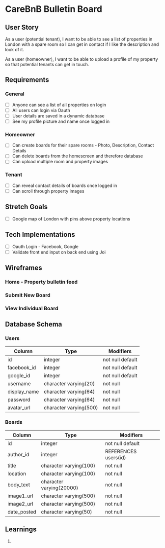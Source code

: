 # CareBnB Bulletin Board

## User Story
As a user (potential tenant), I want to be able to see a list of properties in London with a spare room so I can get in contact if I like the description and look of it.

As a user (homeowner), I want to be able to upload a profile of my property so that potential tenants can get in touch.

## Requirements

### General
-[ ] Anyone can see a list of all properties on login
-[ ] All users can login via Oauth 
-[ ] User details are saved in a dynamic database
-[ ] See my profile picture and name once logged in

### Homeowner
-[ ] Can create boards for their spare rooms - Photo, Description, Contact Details
-[ ] Can delete boards from the homescreen and therefore database
-[ ] Can upload multiple room and property images

### Tenant
-[ ] Can reveal contact details of boards once logged in
-[ ] Can scroll through property images

## Stretch Goals
-[ ] Google map of London with pins above property locations

## Tech Implementations
-[ ] Oauth Login - Facebook, Google
-[ ] Validate front end input on back end using Joi

## Wireframes

### Home - Property bulletin feed
### Submit New Board 
### View Individual Board

## Database Schema

### Users
Column | Type | Modifiers
--- | --- | ---
id | integer | not null default
facebook_id | integer | not null default
google_id | integer | not null default
username | character varying(20) | not null
display_name | character varying(64) | not null
password | character varying(64) | not null
avatar_url | character varying(500) | not null

### Boards
Column | Type | Modifiers
--- | --- | ---
id | integer | not null default
author_id | integer | REFERENCES users(id)
title | character varying(100) | not null
location | character varying(100) | not null
body_text | character varying(20000) | not null
image1_url | character varying(500) | not null
image2_url | character varying(500) | not null
date_posted | character varying(50) | not null

## Learnings

1.  
